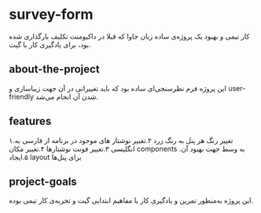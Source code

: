 # survey-form
کار تیمی و بهبود یک پروژه‌ی ساده زبان جاوا که قبلا در داکیومنت تکلیف بارگذاری شده بود، برای یادگیری کار با گیت.

## about-the-project
این پروژه فرم نظرسنجی‌ای ساده بود که باید تغییراتی در آن جهت زیباسازی و user-friendly شدن آن انجام می‌شد.
## features
۱.تغییر رنگ هر پنل به رنگ زرد
۲.تغییر نوشتار های موجود در برنامه از فارسی به انگلیسی
۳.تغییر فونت نوشتارها
۴.تغییر مکان components به وسط جهت بهبود آن.
۵.ایجاد layout برای پنل‌ها
## project-goals
این پروژه به‌منظور تمرین و یادگیری کار با مفاهیم ابتدایی گیت و تجربه‌ی کار تیمی بوده.
